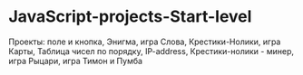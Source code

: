 # JavaScript-projects-Start-level
Проекты: поле и кнопка, Энигма, игра Слова, Крестики-Нолики, игра Карты, Таблица чисел по порядку, IP-address, Крестики-нолики  -  минер, игра Рыцари, игра Тимон и Пумба
